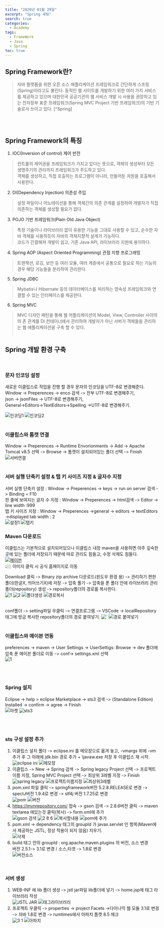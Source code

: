 ```yaml
---
title: "2020년 01월 29일"
excerpt: "Spring 세팅"
search: true
categories: 
  - Academy
tags: 
  - FrameWork
  - Java
  - Spring
toc: true
---
```


## Spring Framework란?
> 자바 플랫폼을 위한 오픈 소스 애플리케이션 프레임워크로 간단하게 스프링(Spring)이라고도 불린다.
동적인 웹 사이트를 개발하기 위한 여러 가지 서비스를 제공하고 있으며
대한민국 공공기관의 웹 서비스 개발 시 사용을 권장하고 있는
전자정부 표준 프레임워크(Spring MVC Project 기반 프레임워크)의 기반 기술로서 쓰이고 있다. 
[^Spring]

<br><br>

## Spring Framework의 특징
1. IOC(Inversion of control) 제어 반전
> 컨트롤의 제어권을 프레임워크가 가지고 있다는 뜻으로, 객체의 생성부터 모든 생명주기의 관리까지 프레임워크가 주도하고 있다.<br>
객체를 생성하고, 직접 호출하는 프로그램이 아니라, 만들어둔 자원을 호출해서
사용한다. 
2. DI(Dependency Injection) 의존성 주입
> 설정 파일이나 어노테이션을 통해 객체간의 의존 관계를 설정하여 개발자가 직접 의존하는 객체를 생성할 필요가 없다.
3. POJO 기반 프레임워크(Plain Old Java Object)
> 특정 기술이나 라이브러리 없이 유용한 기능을 그대로 사용할 수 있고, 순수한 자바 객체를 사용하듯이 자바의 객체지향적 설계가 가능하다. <br>
코드가 간결해져 개발이 쉽고, 기존 Java API, 라이브러리 지원에 용이하다.
4. Spring AOP (Aspect Oriented Programming) 관점 지향 프로그래밍
> 트랜잭션, 로깅, 보안 등 여러 모듈, 여러 계층에서 공통으로 필요로 하는 기능의 경우 해당 기능들을 분리하여 관리한다. 
5. Spring JDBC 
> Mybatis나 Hibernate 등의 데이터베이스를 처리하는 영속성 프레임워크와 연결할 수 있는 인터페이스를 제공한다.
6. Spring MVC
> MVC 디자인 패턴을 통해 웹 어플리케이션의 Model, View, Controller 사이의 의
존 관계를 DI 컨테이너에서 관리하여 개발자가 아닌 서버가 객체들을  관리하는 웹 애플리케이션을 구축 할 수 있다. 
<br><br>

## Spring 개발 환경 구축
<br>

### 문자 인코딩 설정
새로운 이클립스로 작업을 진행 할 경우 문자의 인코딩을 UTF-8로 변경해준다.<br>
Window -> Preperences -> enco 검색 -> 전부 UTF-8로 변경해주기,<br>
json -> jsonFiles -> UTF-8로 변경해주기,<br>
General->Editors->TextEditors->Spelling ->UTF-8로 변경해주기. <br>

![인코딩1](https://user-images.githubusercontent.com/73421820/106374678-b965d600-63c8-11eb-9d5c-cc7b8f91b0f7.png)
![인코딩2](https://user-images.githubusercontent.com/73421820/106374679-ba970300-63c8-11eb-8594-258ef4d0bc83.png)
<br><br>

### 이클립스와 톰캣 연결
Window -> Preperences -> Runtime Envorionments -> Add -> Apache Tomcat v8.5 선택 -> Browse -> 톰캣이 설치되어있는 폴더 선택 -> Finish <br>
![서버연결](https://user-images.githubusercontent.com/73421820/106374795-81ab5e00-63c9-11eb-8eae-ec2d6dc1c317.png)
<br><br>

### 서버 실행 단축키 설정 & 탭 키 사이즈 지정 & 글자수 지정
서버 실행 단축키 설정 : Window -> Preperences -> keys -> run on server 검색 -> Binding = F10 <br>
한 줄에 보여지는 글자 수 지정 : Window -> Preperences -> html검색 -> Editor -> line width :999<br>
탭 키 사이즈 지정 :   Window -> Preperences ->general -> editors -> textEditors ->displayed tab width : 2 <br>
![설정1](https://user-images.githubusercontent.com/73421820/106374915-af44d700-63ca-11eb-8d16-87645c1e7c37.png)
![탭키](https://user-images.githubusercontent.com/73421820/106374916-b0760400-63ca-11eb-9d37-e675c2bef607.png)

### Maven 다운로드
이클립스는 기본적으로 설치되어있으나 이클립스 내장 maven을 사용하면  아주 깊숙한 곳에 있는 폴더에 저장되기 때문에 따로 관리도 힘들고, 수정 삭제도 힘들다.<br>
[![메이븐](https://user-images.githubusercontent.com/73421820/106374951-16628b80-63cb-11eb-9806-e0ab9295303d.png)](https://maven.apache.org/index.html "Maven 공식홈페이지") <br>
👆🏼 이미지 클릭 시 공식 홈페이지로 이동
<br>

Download 클릭 -> Binary zip archive 다운로드(윈도우 환경 용) -> 관리하기 편한 폴더(한글X, 띄어쓰기X)에 저장 -> 압축 풀기 -> 압축을 푼 폴더 안에 라이브러리 관리 폴더(repository) 생성 -> repository폴더의 경로를 복사한다. <br>
![1](https://user-images.githubusercontent.com/73421820/106375053-229b1880-63cc-11eb-821c-92c9f56862a8.png)
![2](https://user-images.githubusercontent.com/73421820/106375056-23cc4580-63cc-11eb-85ec-573399f90174.png)
![폴더생성](https://user-images.githubusercontent.com/73421820/106375057-24fd7280-63cc-11eb-9834-88088a0c50fa.png)
![경로복사](https://user-images.githubusercontent.com/73421820/106375059-25960900-63cc-11eb-8a47-9459900c92b3.png)
<br><br>

conf폴더 -> setting파일 우클릭 -> 연결프로그램 -> VSCode -> localRepository 태그에 방금 복사한 repository폴더의 경로 붙여넣기.
![`](https://user-images.githubusercontent.com/73421820/106375093-8a516380-63cc-11eb-9d44-9852e2c08ab3.png)
![경로 붙여넣기](https://user-images.githubusercontent.com/73421820/106375094-8c1b2700-63cc-11eb-865c-25088a04e2c7.png)
<br>
<br>

### 이클립스와 메이븐 연동
preferences -> maven -> User Settings -> 
UserSettigs: Browse -> dev 폴더에 압축 푼 메이븐 폴더로 이동 -> conf-> settings.xml 선택<br>
![1](https://user-images.githubusercontent.com/73421820/106375126-e1efcf00-63cc-11eb-8e15-92e4eac74b5e.png)

<br><br>

### Spring 설치
Eclipse -> help > eclipse Marketplace -> sts3 검색 -> (Standalone Edition)  Installed -> confirm -> agree -> Finish<br>
![마켓](https://user-images.githubusercontent.com/73421820/106375173-5296eb80-63cd-11eb-87d9-e19170c1c683.png)
![sts3](https://user-images.githubusercontent.com/73421820/106375175-53c81880-63cd-11eb-9485-f0b3168604eb.png)

<br><br>

### sts 구성 설정 추가

1. 이클립스 설치 폴더 ->  eclipse.ini 를 메모장으로 옮겨 놓고, -vmargs 위에 -vm 추가 후 그 아래에 jdk.bin 경로 추가  + \javaw.exe
저장 후 이클립스 재 시작. <br>
![eclipse ini](https://user-images.githubusercontent.com/73421820/106375229-d9e45f00-63cd-11eb-9ba6-dc4946bab2a2.png)
![메모장](https://user-images.githubusercontent.com/73421820/106375230-db158c00-63cd-11eb-91d0-d8e3b28e6bde.png)<br>
2. 이클립스 -> New -> Spring 검색 -> Spring legacy Project 선택 -> 프로젝트 이름 지정, Spring MVC Project 선택 -> 최상위 3레벨 지정 -> Finish <br>
![spring legacy](https://user-images.githubusercontent.com/73421820/106375311-86bedc00-63ce-11eb-8712-2056c1f71851.png)
![프로젝트이름지정](https://user-images.githubusercontent.com/73421820/106375312-87577280-63ce-11eb-90dd-916434df82c3.png)
![최상위3레벨](https://user-images.githubusercontent.com/73421820/106375313-87f00900-63ce-11eb-8701-8df657ac11fe.png)<br>
3. pom.xml 파일 클릭 -> springframework버전 5.2.8.RELEASE로 변경 -> spectJ버전  1.9.4로 변경 -> slf4j 버전  1.7.25로 변경 <br>
![pom](https://user-images.githubusercontent.com/73421820/106375379-ceddfe80-63ce-11eb-9b23-8fee854d13fb.png)
![버전](https://user-images.githubusercontent.com/73421820/106375393-f0d78100-63ce-11eb-8701-4f0d8c3e4ac9.png)<br>
4. https://mvnrepository.com/ 접속 -> gson 검색 -> 2.8.6버전 클릭 -> maven textarea 에있는것 클릭(복사) -> form.xml에 추가<br>
![gson 검색](https://user-images.githubusercontent.com/73421820/106375433-4c097380-63cf-11eb-9913-8117b5650d7d.png)
![2 8 6](https://user-images.githubusercontent.com/73421820/106375434-4ca20a00-63cf-11eb-9800-2988854412e8.png)
![복사할내용](https://user-images.githubusercontent.com/73421820/106375436-4d3aa080-63cf-11eb-9285-b10f96199c5d.png)
![pom에 추가](https://user-images.githubusercontent.com/73421820/106375437-4e6bcd80-63cf-11eb-9440-91308b9f9cb3.png)<br>
5. pom.xml -> dependency 태그의 groupId 가 javax.servlet 인 항목(Maven에서 제공하는 JSTL, 정상 적용이 되지 않음) 지우기.<br>
![삭제](https://user-images.githubusercontent.com/73421820/106375456-8246f300-63cf-11eb-9b9e-9ed97b1c276c.png)<br>
6. build 태그 안의 groupId : org.apache.maven.plugins 의 버전, 소스 변경 <br>
버전 2.5.1-> 3.1로 변경 / 소스,타겟 -> 1.8로 변경 <br>
![버전소스](https://user-images.githubusercontent.com/73421820/106375490-d0f48d00-63cf-11eb-892c-bc4bb3704a45.png)<br>

<br>

### 서버 생성
1. WEB-INF 에 lib 폴더 생성 -> jstl jar파일 lib폴더에 넣기 -> home.jsp에 태그 라이브러리 작성 <br>
![JSTL JAR](https://user-images.githubusercontent.com/73421820/106375543-54ae7980-63d0-11eb-9e8e-98e4bf256256.png)
![태그라이브러리](https://user-images.githubusercontent.com/73421820/106375546-55471000-63d0-11eb-9407-2127451c41a0.png)<br>
2. 프로젝트 우클릭 -> properties -> project Facets ->다이나믹 웹 모듈 3.1로 변경 -> 자바 1.8로 변경 -> rumtimes에서 아파치 톰캣 8.5 체크 <br>
![3 1](https://user-images.githubusercontent.com/73421820/106375581-9c350580-63d0-11eb-98b3-ac40c5d76f24.png)
![아파치](https://user-images.githubusercontent.com/73421820/106375583-9ccd9c00-63d0-11eb-87c5-3495d6fef6b0.png) <br>


<br><br>